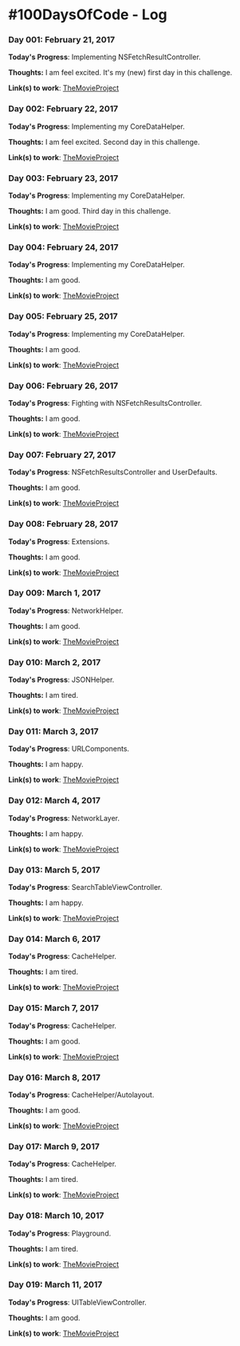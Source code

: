 # #100DaysOfCode - Log

### Day 001: February 21, 2017

**Today's Progress**: Implementing NSFetchResultController.

**Thoughts:** I am feel excited. It's my (new) first day in this challenge.

**Link(s) to work**: [TheMovieProject](https://github.com/richardfrk/TheMovieProject)

### Day 002: February 22, 2017

**Today's Progress**: Implementing my CoreDataHelper.

**Thoughts:** I am feel excited. Second day in this challenge.

**Link(s) to work**: [TheMovieProject](https://github.com/richardfrk/TheMovieProject)

### Day 003: February 23, 2017

**Today's Progress**: Implementing my CoreDataHelper.

**Thoughts:** I am good. Third day in this challenge.

**Link(s) to work**: [TheMovieProject](https://github.com/richardfrk/TheMovieProject)

### Day 004: February 24, 2017

**Today's Progress**: Implementing my CoreDataHelper.

**Thoughts:** I am good.

**Link(s) to work**: [TheMovieProject](https://github.com/richardfrk/TheMovieProject)

### Day 005: February 25, 2017

**Today's Progress**: Implementing my CoreDataHelper.

**Thoughts:** I am good.

**Link(s) to work**: [TheMovieProject](https://github.com/richardfrk/TheMovieProject)

### Day 006: February 26, 2017

**Today's Progress**: Fighting with NSFetchResultsController.

**Thoughts:** I am good.

**Link(s) to work**: [TheMovieProject](https://github.com/richardfrk/TheMovieProject)

### Day 007: February 27, 2017

**Today's Progress**: NSFetchResultsController and UserDefaults.

**Thoughts:** I am good.

**Link(s) to work**: [TheMovieProject](https://github.com/richardfrk/TheMovieProject)

### Day 008: February 28, 2017

**Today's Progress**: Extensions.

**Thoughts:** I am good.

**Link(s) to work**: [TheMovieProject](https://github.com/richardfrk/TheMovieProject)

### Day 009: March 1, 2017

**Today's Progress**: NetworkHelper.

**Thoughts:** I am good.

**Link(s) to work**: [TheMovieProject](https://github.com/richardfrk/TheMovieProject)

### Day 010: March 2, 2017

**Today's Progress**: JSONHelper.

**Thoughts:** I am tired.

**Link(s) to work**: [TheMovieProject](https://github.com/richardfrk/TheMovieProject)

### Day 011: March 3, 2017

**Today's Progress**: URLComponents.

**Thoughts:** I am happy.

**Link(s) to work**: [TheMovieProject](https://github.com/richardfrk/TheMovieProject)

### Day 012: March 4, 2017

**Today's Progress**: NetworkLayer.

**Thoughts:** I am happy.

**Link(s) to work**: [TheMovieProject](https://github.com/richardfrk/TheMovieProject)

### Day 013: March 5, 2017

**Today's Progress**: SearchTableViewController.

**Thoughts:** I am happy.

**Link(s) to work**: [TheMovieProject](https://github.com/richardfrk/TheMovieProject)

### Day 014: March 6, 2017

**Today's Progress**: CacheHelper.

**Thoughts:** I am tired.

**Link(s) to work**: [TheMovieProject](https://github.com/richardfrk/TheMovieProject)

### Day 015: March 7, 2017

**Today's Progress**: CacheHelper.

**Thoughts:** I am good.

**Link(s) to work**: [TheMovieProject](https://github.com/richardfrk/TheMovieProject)

### Day 016: March 8, 2017

**Today's Progress**: CacheHelper/Autolayout.

**Thoughts:** I am good.

**Link(s) to work**: [TheMovieProject](https://github.com/richardfrk/TheMovieProject)

### Day 017: March 9, 2017

**Today's Progress**: CacheHelper.

**Thoughts:** I am tired.

**Link(s) to work**: [TheMovieProject](https://github.com/richardfrk/TheMovieProject)

### Day 018: March 10, 2017

**Today's Progress**: Playground.

**Thoughts:** I am tired.

**Link(s) to work**: [TheMovieProject](https://github.com/richardfrk/TheMovieProject)

### Day 019: March 11, 2017

**Today's Progress**: UITableViewController.

**Thoughts:** I am good.

**Link(s) to work**: [TheMovieProject](https://github.com/richardfrk/TheMovieProject)

